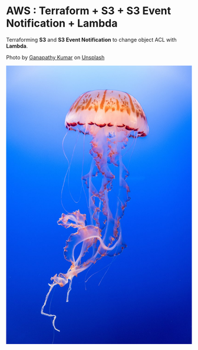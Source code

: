 # AWS : Terraform + S3 + S3 Event Notification + Lambda

Terraforming **S3** and **S3 Event Notification** to change object ACL with **Lambda**.

Photo by [Ganapathy Kumar](https://unsplash.com/@gkumar2175) on [Unsplash](https://unsplash.com/photos/5fhcbkOPhwA)

![jellyfish](jellyfish.jpg)